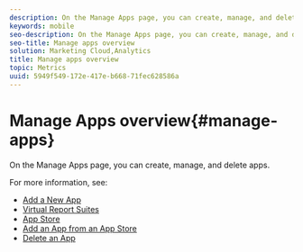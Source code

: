```yaml
---
description: On the Manage Apps page, you can create, manage, and delete apps .
keywords: mobile
seo-description: On the Manage Apps page, you can create, manage, and delete apps .
seo-title: Manage apps overview
solution: Marketing Cloud,Analytics
title: Manage apps overview
topic: Metrics
uuid: 5949f549-172e-417e-b668-71fec628586a
---
```


# Manage Apps overview{#manage-apps}

On the Manage Apps page, you can create, manage, and delete apps.

For more information, see: 

* [Add a New App](/help/using/manage-apps/t-new-app.md)
* [Virtual Report Suites](/help/using/manage-apps/c-mob-vrs.md)
* [App Store](/help/using/manage-apps/c-app-store/c-app-store.md)
* [Add an App from an App Store](/help/using/manage-apps/c-app-store/t-app-store-app.md)
* [Delete an App](/help/using/manage-apps/t-delete-apps.md)
